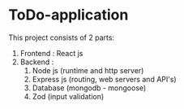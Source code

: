 # ToDo-application

This project consists of 2 parts:

1. Frontend : React js
2. Backend :
   1. Node js (runtime and http server)
   2. Express js (routing, web servers and API's)
   3. Database (mongodb - mongoose)
   4. Zod (input validation)

